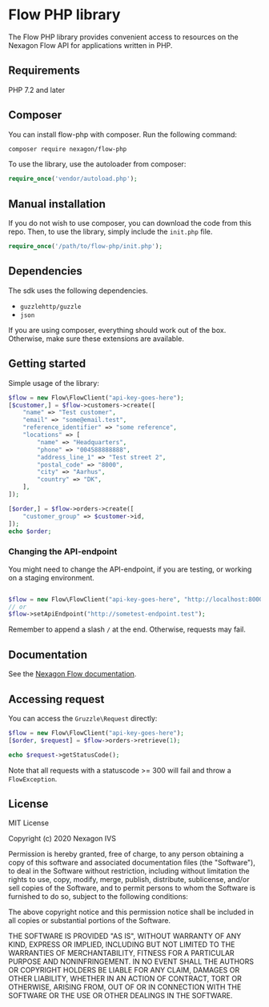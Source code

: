 # Flow PHP library

The Flow PHP library provides convenient access to resources on the Nexagon Flow API for applications written in PHP.

## Requirements
PHP 7.2 and later

## Composer
You can install flow-php with composer. Run the following command:
```bash
composer require nexagon/flow-php
```
To use the library, use the autoloader from composer:
```php
require_once('vendor/autoload.php');
```

## Manual installation
If you do not wish to use composer, you can download the code from this repo.
Then, to use the library, simply include the `init.php` file.
```php
require_once('/path/to/flow-php/init.php');
```

## Dependencies
The sdk uses the following dependencies.
- `guzzlehttp/guzzle`
- `json` 

If you are using composer, everything should work out of the box.
Otherwise, make sure these extensions are available.

## Getting started
Simple usage of the library:
```php
$flow = new Flow\FlowClient("api-key-goes-here");
[$customer,] = $flow->customers->create([
    "name" => "Test customer",
    "email" => "some@email.test",
    "reference_identifier" => "some reference",
    "locations" => [
        "name" => "Headquarters",
        "phone" => "004588888888",
        "address_line_1" => "Test street 2",
        "postal_code" => "8000",        
        "city" => "Aarhus",
        "country" => "DK",
    ], 
]);

[$order,] = $flow->orders->create([
    "customer_group" => $customer->id,
]);
echo $order;
```

### Changing the API-endpoint
You might need to change the API-endpoint, if you are testing, or working on a staging environment.
```php

$flow = new Flow\FlowClient("api-key-goes-here", "http://localhost:8000/");
// or
$flow->setApiEndpoint("http://sometest-endpoint.test");
```
Remember to append a slash `/` at the end. Otherwise, requests may fail.

## Documentation
See the [Nexagon Flow documentation](https://docs.nexagon.dk).

## Accessing request
You can access the `Gruzzle\Request` directly:
```php
$flow = new Flow\FlowClient("api-key-goes-here");
[$order, $request] = $flow->orders->retrieve(1);

echo $request->getStatusCode();
```

Note that all requests with a statuscode >= 300 will fail and throw a `FlowException`.

## License

MIT License

Copyright (c) 2020 Nexagon IVS

Permission is hereby granted, free of charge, to any person obtaining a copy
of this software and associated documentation files (the "Software"), to deal
in the Software without restriction, including without limitation the rights
to use, copy, modify, merge, publish, distribute, sublicense, and/or sell
copies of the Software, and to permit persons to whom the Software is
furnished to do so, subject to the following conditions:

The above copyright notice and this permission notice shall be included in all
copies or substantial portions of the Software.

THE SOFTWARE IS PROVIDED "AS IS", WITHOUT WARRANTY OF ANY KIND, EXPRESS OR
IMPLIED, INCLUDING BUT NOT LIMITED TO THE WARRANTIES OF MERCHANTABILITY,
FITNESS FOR A PARTICULAR PURPOSE AND NONINFRINGEMENT. IN NO EVENT SHALL THE
AUTHORS OR COPYRIGHT HOLDERS BE LIABLE FOR ANY CLAIM, DAMAGES OR OTHER
LIABILITY, WHETHER IN AN ACTION OF CONTRACT, TORT OR OTHERWISE, ARISING FROM,
OUT OF OR IN CONNECTION WITH THE SOFTWARE OR THE USE OR OTHER DEALINGS IN THE
SOFTWARE.